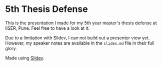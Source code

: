 # 5th Thesis Defense

This is the presentation I made for my 5th year master's thesis defense at IISER, Pune. Feel free to have a look at it.

Due to a limitation with Slidev, I can not build out a presenter view yet. However, my speaker notes are available in the `slides.md` file in their full glory.

Made using [Slidev](https://sli.dev).
